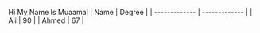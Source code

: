 Hi My Name Is Muaamal
| Name | Degree |
| ------------- | ------------- |
| Ali  | 90  |
| Ahmed  | 67  |
